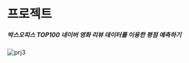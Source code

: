 # 프로젝트
##### 박스오피스 TOP100 네이버 영화 리뷰 데이터를 이용한 평점 예측하기


![prj3](https://user-images.githubusercontent.com/94579704/151472855-d3da6e36-8d14-4432-97c3-b9d438e5df4c.PNG)
